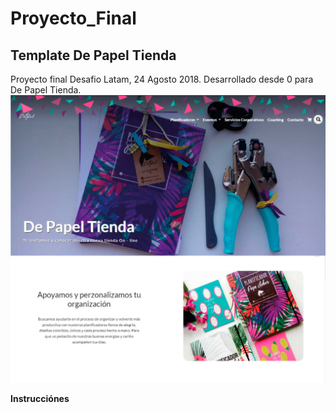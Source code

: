 # Proyecto_Final

## Template De Papel Tienda
Proyecto final Desafio Latam, 24 Agosto 2018. 
Desarrollado desde 0 para De Papel Tienda.
![DepapelTienda](De_papel_Tienda/assets/img/depapel.jpg) 

**Instrucciónes**
